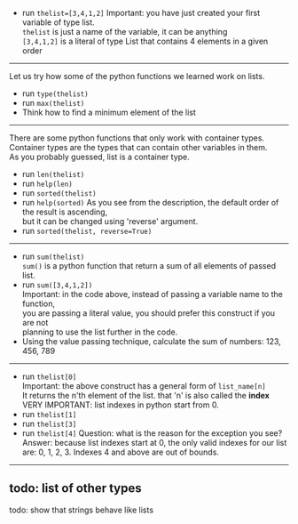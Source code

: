 * run `thelist=[3,4,1,2]`
  Important: you have just created your first variable of type list.  
  `thelist` is just a name of the variable, it can be anything  
  `[3,4,1,2]` is a literal of type List that contains 4 elements in a given order
---
  Let us try how some of the python functions we learned work on lists.
* run `type(thelist)`
* run `max(thelist)`
* Think how to find a minimum element of the list
---
  There are some python functions that only work with container types.  
  Container types are the types that can contain other variables in them.  
  As you probably guessed, list is a container type.  
* run `len(thelist)`
* run `help(len)`
* run `sorted(thelist)`
* run `help(sorted)`
  As you see from the description, the default order of the result is ascending,  
  but it can be changed using 'reverse' argument.  
* run `sorted(thelist, reverse=True)`
---
* run `sum(thelist)`  
  `sum()` is a python function that return a sum of all elements of passed list.  
* run `sum([3,4,1,2])`  
  Important: in the code above, instead of passing a variable name to the function,  
  you are passing a literal value, you should prefer this construct if you are not  
  planning to use the list further in the code.
* Using the value passing technique, calculate the sum of numbers: 123, 456, 789
---
* run `thelist[0]`  
  Important: the above construct has a general form of `list_name[n]`  
  It returns the n'th element of the list. that 'n' is also called the **index**
  VERY IMPORTANT: list indexes in python start from 0.
* run `thelist[1]`
* run `thelist[3]`
* run `thelist[4]`
  Question: what is the reason for the exception you see?
  Answer: because list indexes start at 0, the only valid indexes for our list  
  are: 0, 1, 2, 3. Indexes 4 and above are out of bounds.
---
todo: list of other types
---
todo: show that strings behave like lists
